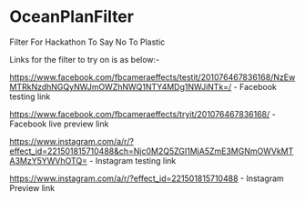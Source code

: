 # OceanPlanFilter
Filter For Hackathon To Say No To Plastic

Links for the filter to try on is as below:-

https://www.facebook.com/fbcameraeffects/testit/201076467836168/NzEwMTRkNzdhNGQyNWJmOWZhNWQ1NTY4MDg1NWJiNTk=/ - Facebook testing link

https://www.facebook.com/fbcameraeffects/tryit/201076467836168/ - Facebook live preview link

https://www.instagram.com/a/r/?effect_id=221501815710488&ch=Njc0M2Q5ZGI1MjA5ZmE3MGNmOWVkMTA3MzY5YWVhOTQ= - Instagram testing link

https://www.instagram.com/a/r/?effect_id=221501815710488 - Instagram Preview link